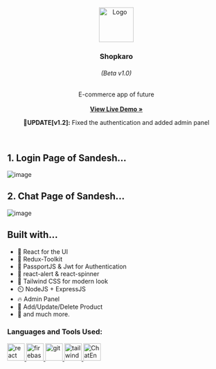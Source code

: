 <br/>
<p align="center">
  <a href="https://github.com/ShaanCoding/ReadME-Generator">
    <img src="https://shopkaroo.vercel.app/ShopKaro.png" alt="Logo" width="80" height="80">
  </a>

  <h3 align="center">Shopkaro</h3>
  <h6 align="center">(Beta v1.0)</h6>

  <p align="center">
    E-commerce app of future
    <br/>
    <br/>
    <a href="https://shopkaroo.vercel.app/"><strong>View Live Demo »</strong></a>
    <br/>
  <p align="center"><b>🚀UPDATE[v1.2]:</b>  Fixed the authentication and added admin panel </p>
    <br/>
  </p>
</p>

## 1. Login Page of Sandesh...
![image](https://user-images.githubusercontent.com/77672753/229809913-ca50cf8d-61c7-4a1a-b221-d1cd59aa0bad.png)

## 2. Chat Page of Sandesh...
![image](https://user-images.githubusercontent.com/77672753/229810444-50e464f2-21a4-4d2a-919f-3b89b9b64f5b.png)



## Built with...

- 🚀️ React for the UI
- 🏅️ Redux-Toolkit
- 💪️ PassportJS & Jwt for Authentication
- 💬 react-alert & react-spinner
- 💎️ Tailwind CSS for modern look
- ⏲️ NodeJS + ExpressJS
- 🔥 Admin Panel
- 📸 Add/Update/Delete Product
- 🎉️ and much more.

<h3 align="left">Languages and Tools Used:</h3>
<p align="left"> <a href="https://reactjs.org/" target="_blank" rel="noreferrer"> <img src="https://upload.wikimedia.org/wikipedia/commons/thumb/a/a7/React-icon.svg/2300px-React-icon.svg.png" alt="react" width="40" height="40"/> </a> <a href="https://firebase.google.com/" target="_blank" rel="noreferrer"> <img src="https://www.vectorlogo.zone/logos/firebase/firebase-icon.svg" alt="firebase" width="40" height="40"/> </a> <a href="https://git-scm.com/" target="_blank" rel="noreferrer"> <img src="https://www.vectorlogo.zone/logos/git-scm/git-scm-icon.svg" alt="git" width="40" height="40"/> </a> <a href="https://tailwindcss.com/" target="_blank" rel="noreferrer"> <img src="https://www.vectorlogo.zone/logos/tailwindcss/tailwindcss-icon.svg" alt="tailwind" width="40" height="40"/> </a> <a href="https://chat-engine-assets.s3.amazonaws.com/temp-logo-min.png" target="_blank" rel="noreferrer"> <img src="https://chat-engine-assets.s3.amazonaws.com/temp-logo-min.png" alt="ChatEngine" width="40" height="40"/> </a></p>
